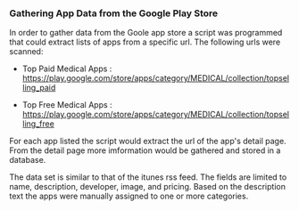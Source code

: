 ### Gathering App Data from the Google Play Store

In order to gather data from the Goole app store a script was programmed that could extract lists of apps from a specific url. The following urls were scanned:

* Top Paid Medical Apps : 
https://play.google.com/store/apps/category/MEDICAL/collection/topselling_paid

* Top Free Medical Apps : 
https://play.google.com/store/apps/category/MEDICAL/collection/topselling_free

For each app listed the script would extract the url of the app's detail page. From the detail page more imformation would be gathered and stored in a database.

The data set is similar to that of the itunes rss feed. The fields are limited to name, description, developer, image, and pricing. Based on the description text the apps were manually assigned to one or more categories. 